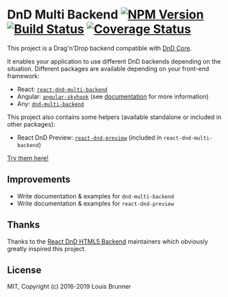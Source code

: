 # DnD Multi Backend [![NPM Version][npm-image]][npm-url] [![Build Status][travis-image]][travis-url] [![Coverage Status][coveralls-image]][coveralls-url]

This project is a Drag'n'Drop backend compatible with [DnD Core](https://github.com/react-dnd/react-dnd).

It enables your application to use different DnD backends depending on the situation. Different packages are available depending on your front-end framework:

  - React: [`react-dnd-multi-backend`](packages/react-dnd-multi-backend)
  - Angular: [`angular-skyhook`](https://github.com/cormacrelf/angular-skyhook) (see [documentation](https://cormacrelf.github.io/angular-skyhook/angular-skyhook-multi-backend/) for more information)
  - Any: [`dnd-multi-backend`](packages/dnd-multi-backend)

This project also contains some helpers (available standalone or included in other packages):

 - React DnD Preview: [`react-dnd-preview`](packages/react-dnd-preview) (included in `react-dnd-multi-backend`)

[Try them here!](https://louisbrunner.github.io/dnd-multi-backend/examples)


## Improvements

 - Write documentation & examples for `dnd-multi-backend`
 - Write documentation & examples for `react-dnd-preview`


## Thanks

Thanks to the [React DnD HTML5 Backend](https://github.com/react-dnd/react-dnd) maintainers which obviously greatly inspired this project.


## License

MIT, Copyright (c) 2016-2019 Louis Brunner



[npm-image]: https://img.shields.io/npm/v/dnd-multi-backend.svg
[npm-url]: https://npmjs.org/package/dnd-multi-backend
[travis-image]: https://travis-ci.org/LouisBrunner/dnd-multi-backend.svg?branch=master
[travis-url]: https://travis-ci.org/LouisBrunner/dnd-multi-backend
[coveralls-image]: https://coveralls.io/repos/github/LouisBrunner/dnd-multi-backend/badge.svg?branch=master
[coveralls-url]: https://coveralls.io/github/LouisBrunner/dnd-multi-backend?branch=master

